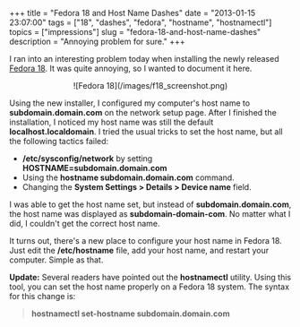 +++
title = "Fedora 18 and Host Name Dashes"
date = "2013-01-15 23:07:00"
tags = ["18", "dashes", "fedora", "hostname", "hostnamectl"]
topics = ["impressions"]
slug = "fedora-18-and-host-name-dashes"
description = "Annoying problem for sure."
+++

I ran into an interesting problem today when installing the newly released [Fedora 18](https://fedoraproject.org/). It was quite annoying, so I wanted to document it here.

<center>![Fedora 18](/images/f18_screenshot.png)</center>

Using the new installer, I configured my computer's host name to **subdomain.domain.com** on the network setup page. After I finished the installation, I noticed my host name was still the default **localhost.localdomain**. I tried the usual tricks to set the host name, but all the following tactics failed:

 * **/etc/sysconfig/network** by setting **HOSTNAME=subdomain.domain.com**
 * Using the **hostname subdomain.domain.com** command.
 * Changing the **System Settings > Details > Device name** field.

I was able to get the host name set, but instead of **subdomain.domain.com**, the host name was displayed as **subdomain-domain-com**. No matter what I did, I couldn't get the correct host name.

It turns out, there's a new place to configure your host name in Fedora 18. Just edit the **/etc/hostname** file, add your host name, and restart your computer. Simple as that.

**Update:** Several readers have pointed out the **hostnamectl** utility. Using this tool, you can set the host name properly on a Fedora 18 system. The syntax for this change is:

> **hostnamectl set-hostname subdomain.domain.com**
